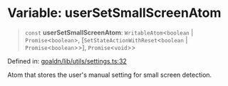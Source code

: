 # Variable: userSetSmallScreenAtom

> `const` **userSetSmallScreenAtom**: `WritableAtom`\<`boolean` \| `Promise`\<`boolean`\>, \[`SetStateActionWithReset`\<`boolean` \| `Promise`\<`boolean`\>\>\], `Promise`\<`void`\>\>

Defined in: [goaldn/lib/utils/settings.ts:32](https://github.com/aldesgroup/goaldn/blob/6a7943d02984b1a6b41d76a3a483a1484b644076/lib/utils/settings.ts#L32)

Atom that stores the user's manual setting for small screen detection.
